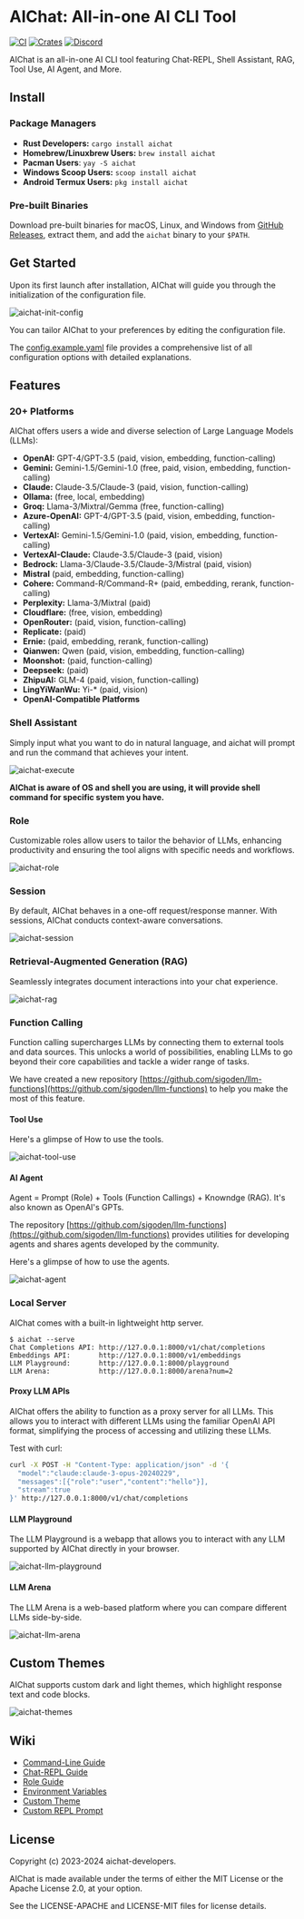 # AIChat: All-in-one AI CLI Tool

[![CI](https://github.com/sigoden/aichat/actions/workflows/ci.yaml/badge.svg)](https://github.com/sigoden/aichat/actions/workflows/ci.yaml)
[![Crates](https://img.shields.io/crates/v/aichat.svg)](https://crates.io/crates/aichat)
[![Discord](https://img.shields.io/discord/1226737085453701222?label=Discord)](https://discord.gg/mr3ZZUB9hG)

AIChat is an all-in-one AI CLI tool featuring Chat-REPL, Shell Assistant, RAG, Tool Use, AI Agent, and More.

## Install

### Package Managers

- **Rust Developers:** `cargo install aichat`
- **Homebrew/Linuxbrew Users:** `brew install aichat`
- **Pacman Users**: `yay -S aichat`
- **Windows Scoop Users:** `scoop install aichat`
- **Android Termux Users:** `pkg install aichat`

### Pre-built Binaries

Download pre-built binaries for macOS, Linux, and Windows from [GitHub Releases](https://github.com/sigoden/aichat/releases), extract them, and add the `aichat` binary to your `$PATH`.

## Get Started

Upon its first launch after installation, AIChat will guide you through the initialization of the configuration file.

![aichat-init-config](https://github.com/sigoden/aichat/assets/4012553/d83c4ac0-1693-4d3c-8a56-a6eabff4ca82)

You can tailor AIChat to your preferences by editing the configuration file.

The [config.example.yaml](https://github.com/sigoden/aichat/blob/main/config.example.yaml) file provides a comprehensive list of all configuration options with detailed explanations.

## Features

### 20+ Platforms

AIChat offers users a wide and diverse selection of Large Language Models (LLMs):

- **OpenAI:** GPT-4/GPT-3.5 (paid, vision, embedding, function-calling)
- **Gemini:** Gemini-1.5/Gemini-1.0 (free, paid, vision, embedding, function-calling)
- **Claude:** Claude-3.5/Claude-3 (paid, vision, function-calling)
- **Ollama:** (free, local, embedding)
- **Groq:** Llama-3/Mixtral/Gemma (free, function-calling)
- **Azure-OpenAI:** GPT-4/GPT-3.5 (paid, vision, embedding, function-calling)
- **VertexAI:** Gemini-1.5/Gemini-1.0 (paid, vision, embedding, function-calling)
- **VertexAI-Claude:** Claude-3.5/Claude-3 (paid, vision)
- **Bedrock:** Llama-3/Claude-3.5/Claude-3/Mistral (paid, vision)
- **Mistral** (paid, embedding, function-calling)
- **Cohere:** Command-R/Command-R+ (paid, embedding, rerank, function-calling)
- **Perplexity:** Llama-3/Mixtral (paid)
- **Cloudflare:** (free, vision, embedding)
- **OpenRouter:** (paid, vision, function-calling)
- **Replicate:** (paid)
- **Ernie:** (paid, embedding, rerank, function-calling)
- **Qianwen:** Qwen (paid, vision, embedding, function-calling)
- **Moonshot:** (paid, function-calling)
- **Deepseek:** (paid)
- **ZhipuAI:** GLM-4 (paid, vision, function-calling)
- **LingYiWanWu:** Yi-* (paid, vision)
- **OpenAI-Compatible Platforms** 

### Shell Assistant

Simply input what you want to do in natural language, and aichat will prompt and run the command that achieves your intent.

![aichat-execute](https://github.com/sigoden/aichat/assets/4012553/f99bcd8f-26be-468f-a35e-197e65260f91)

**AIChat is aware of OS and shell you are using, it will provide shell command for specific system you have.**

### Role

Customizable roles allow users to tailor the behavior of LLMs, enhancing productivity and ensuring the tool aligns with specific needs and workflows.

![aichat-role](https://github.com/sigoden/aichat/assets/4012553/76004a01-3b29-4116-bbab-40b4978388f5)

### Session

By default, AIChat behaves in a one-off request/response manner.
With sessions, AIChat conducts context-aware conversations.

![aichat-session](https://github.com/sigoden/aichat/assets/4012553/1444c5c9-ea67-4ad2-80df-a76954e8cce0)

### Retrieval-Augmented Generation (RAG)

Seamlessly integrates document interactions into your chat experience.

![aichat-rag](https://github.com/sigoden/aichat/assets/4012553/6f3e5908-9c95-4d7d-aa9c-7e973ecf9354)

### Function Calling

Function calling supercharges LLMs by connecting them to external tools and data sources. This unlocks a world of possibilities, enabling LLMs to go beyond their core capabilities and tackle a wider range of tasks.

We have created a new repository [https://github.com/sigoden/llm-functions](https://github.com/sigoden/llm-functions) to help you make the most of this feature.

#### Tool Use

Here's a glimpse of How to use the tools.

![aichat-tool-use](https://github.com/sigoden/aichat/assets/4012553/c1b6b136-bbd3-4028-9b01-7d728390c0bf)

#### AI Agent

Agent = Prompt (Role) + Tools (Function Callings) + Knowndge (RAG). It's also known as OpenAI's GPTs.

The repository [https://github.com/sigoden/llm-functions](https://github.com/sigoden/llm-functions) provides utilities for developing agents and shares agents developed by the community.

Here's a glimpse of how to use the agents.

![aichat-agent](https://github.com/sigoden/aichat/assets/4012553/7308a423-2ee5-4847-be1b-a53538bc98dc)

### Local Server

AIChat comes with a built-in lightweight http server.

```
$ aichat --serve
Chat Completions API: http://127.0.0.1:8000/v1/chat/completions
Embeddings API:       http://127.0.0.1:8000/v1/embeddings
LLM Playground:       http://127.0.0.1:8000/playground
LLM Arena:            http://127.0.0.1:8000/arena?num=2
```

#### Proxy LLM APIs

AIChat offers the ability to function as a proxy server for all LLMs. This allows you to interact with different LLMs using the familiar OpenAI API format, simplifying the process of accessing and utilizing these LLMs.

Test with curl:

```sh
curl -X POST -H "Content-Type: application/json" -d '{
  "model":"claude:claude-3-opus-20240229",
  "messages":[{"role":"user","content":"hello"}], 
  "stream":true
}' http://127.0.0.1:8000/v1/chat/completions
```

#### LLM Playground

The LLM Playground is a webapp that allows you to interact with any LLM supported by AIChat directly in your browser.

![aichat-llm-playground](https://github.com/sigoden/aichat/assets/4012553/d2334c03-9a07-41a4-a326-e4ee37477ce3)

#### LLM Arena

The LLM Arena is a web-based platform where you can compare different LLMs side-by-side. 

![aichat-llm-arena](https://github.com/sigoden/aichat/assets/4012553/eb1eab0c-4685-4142-89c6-089714b4822c)

## Custom Themes

AIChat supports custom dark and light themes, which highlight response text and code blocks.

![aichat-themes](https://github.com/sigoden/aichat/assets/4012553/29fa8b79-031e-405d-9caa-70d24fa0acf8)

## Wiki

- [Command-Line Guide](https://github.com/sigoden/aichat/wiki/Command-Line-Guide)
- [Chat-REPL Guide](https://github.com/sigoden/aichat/wiki/Chat-REPL-Guide)
- [Role Guide](https://github.com/sigoden/aichat/wiki/Role-Guide)
- [Environment Variables](https://github.com/sigoden/aichat/wiki/Environment-Variables)
- [Custom Theme](https://github.com/sigoden/aichat/wiki/Custom-Theme)
- [Custom REPL Prompt](https://github.com/sigoden/aichat/wiki/Custom-REPL-Prompt)

## License

Copyright (c) 2023-2024 aichat-developers.

AIChat is made available under the terms of either the MIT License or the Apache License 2.0, at your option.

See the LICENSE-APACHE and LICENSE-MIT files for license details.